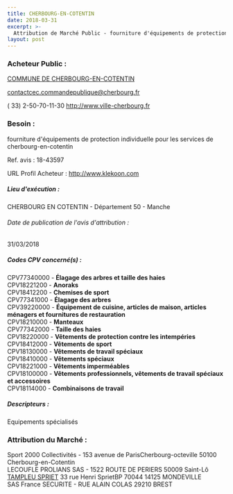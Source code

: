 ```yaml
---
title: CHERBOURG-EN-COTENTIN
date: 2018-03-31
excerpt: >-
  Attribution de Marché Public - fourniture d'équipements de protection individuelle pour les services de cherbourg-en-cotentin
layout: post
---
```


### Acheteur Public : 
<a href="/acheteur-32/siren-200056844"> COMMUNE DE CHERBOURG-EN-COTENTIN</a><br/>



contactcec.commandepublique@cherbourg.fr

( 33) 2-50-70-11-30
http://www.ville-cherbourg.fr
### Besoin :

fourniture d'équipements de protection individuelle pour les services de cherbourg-en-cotentin

Ref. avis : 18-43597

URL Profil Acheteur : http://www.klekoon.com

##### Lieu d'exécution :

CHERBOURG EN COTENTIN - Département 50 - Manche

###### Date de publication de l'avis d'attribution : 
31/03/2018

##### Codes CPV concerné(s) :
CPV77340000 - **Élagage des arbres et taille des haies** <br/>
CPV18221200 - **Anoraks** <br/>
CPV18412200 - **Chemises de sport** <br/>
CPV77341000 - **Élagage des arbres** <br/>
CPV39220000 - **Équipement de cuisine, articles de maison, articles ménagers et fournitures de restauration** <br/>
CPV18210000 - **Manteaux** <br/>
CPV77342000 - **Taille des haies** <br/>
CPV18220000 - **Vêtements de protection contre les intempéries** <br/>
CPV18412000 - **Vêtements de sport** <br/>
CPV18130000 - **Vêtements de travail spéciaux** <br/>
CPV18410000 - **Vêtements spéciaux** <br/>
CPV18221000 - **Vêtements imperméables** <br/>
CPV18100000 - **Vêtements professionnels, vêtements de travail spéciaux et accessoires** <br/>
CPV18114000 - **Combinaisons de travail** <br/>

##### Descripteurs :
Equipements spécialisés <br/>

### Attribution du Marché :
Sport 2000 Collectivités - 153 avenue de ParisCherbourg-octeville 50100 Cherbourg-en-Cotentin <br/>
LECOUFLE PROLIANS SAS - 1522 ROUTE DE PERIERS 50009 Saint-Lô <br/>
<a href="/entreprise-267/siren-543820914"> TAMPLEU SPRIET</a>    33 rue Henri SprietBP 70044 14125 MONDEVILLE <br/>
SAS France SECURITE - RUE ALAIN COLAS 29210 BREST <br/>
